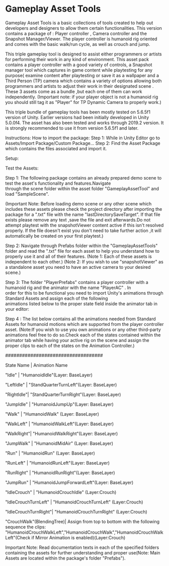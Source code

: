 # Gameplay Asset Tools
Gameplay Asset Tools is a basic collections of tools created to help out developers and designers to allow them certain functionalities.
This version contains a package of : Player controller , Camera controller and the Snapshot Manager/Viewer. The player controller is humanoid rig oriented and comes with the basic walk/run cycle, as well as crouch and jump.


This triple gameplay tool is designed to assist either programmers or artists for performing their work in any kind of environment. This asset pack contains a player controller with a good variety of controls,
a Snapshot manager tool which captures in game content while playtesting for any purpose( examine content after playtesting or save it as a wallpaper and a Third Person (TP) camera which contains a variety of options allowing both
programmers and artists to adjust their work in their designated scene . These 3 assets come as a bundle ,but each one of them can work independently.
	(Important note: if your player object is not a humanoid rig you should still tag it as "Player" for TP Dynamic Camera to properly work.)

This triple bundle of gameplay tools has been mostly tested on 5.6.5f1 version of Unity. Earlier versions had been initially developed in Unity 5.0.0f4. The asset has also been tested and works through 2019.2 version.
It is strongly recommended to use it from version 5.6.5f1 and later.


Instructions: 
	How to import the package:
		Step 1: While in Unity Editor go to Assets/Import Package/Custom Package...
		Step 2: Find the Asset Package which contains the files associated and import it.
		
Setup: 

Test the Assets:
	
Step 1: The following package contains an already prepared demo scene to test the asset's functionality and features.Navigate 	
	through the scene folder within the asset folder "GameplayAssetTool" and load "SampleScene".
			
(Important Note: Before loading demo scene or any other scene which includes these assets please check the project directory after       importing the package for a ".txt" file with the name "lastDirectorySaveTarget".
If that file exists please remove any text ,save the file and exit afterwards.Do not attempt playtest with the snapshotViewer content   active if this isn't resolved properly.
If the file doesn't exist you don't need to take further action ,it will automatically be created on your first playtest.)  
			
	
Step 2: Navigate through Prefabs folder within the "GameplayAssetTools" folder and read the ".txt" file for each asset to help you        	understand how to properly use it and all of their features.
      (Note 1: Each of these assets is independent to each other.)
      (Note 2: If you wish to use "snapshotViewer" as a standalone asset you need to have an active camera to your desired scene.)

Step 3: The folder "PlayerPrefabs" contains a player controller with a humanoid rig and the animator with the name "PlayerAC" . In  
    order for this to be functional you need to import Unity's animations through Standard Assets and assign each of the following   
    animations listed below to the proper state field inside the animator tab in your editor:
		
Step 4 : The list below contains all the animations needed from Standard Assets for humanoid motions which are supported from the 
    player controller asset.
    (Note:If you wish to use you own animations or any other third-party animations feel free to do so.Check each of the states 
    contained within the animator tab while having your active rig on the scene and assign the proper clips to each of the states on the 
    Animation Controller.)
		
###################################

   State Name  | Animation Name
   
   "Idle"   |  "HumanoidIdle"(Layer: BaseLayer)
      
  "LeftIdle" | "StandQuarterTurnLeft"(Layer: BaseLayer)
    
  "RightIdle"| "StandQuarterTurnRight"(Layer: BaseLayer)
    
  "JumpIdle" | "HumanoidJumpUp"(Layer: BaseLayer)
  
   "Walk"    | "HumanoidWalk"	(Layer: BaseLayer)
  
  "WalkLeft" | "HumanoidWalkLeft"(Layer: BaseLayer)
  
  "WalkRight"| "HumanoidWalkRight"(Layer: BaseLayer)
  
  "JumpWalk" | "HumanoidMidAir"	(Layer: BaseLayer)
  
   "Run"   | "HumanoidRun"	(Layer: BaseLayer)
  
  "RunLeft"  | "HumanoidRunLeft"(Layer: BaseLayer)
  
  "RunRight" | "HumanoidRunRight"(Layer: BaseLayer)
  
  "JumpRun"  | "HumanoidJumpForwardLeft"(Layer: BaseLayer)

  "IdleCrouch" | "HumanoidCrouchIdle"  	(Layer:Crouch)
  
  "IdleCrouchTurnLeft" | "HumanoidCrouchTurnLeft"   (Layer:Crouch)
  
  "IdleCrouchTurnRight"| "HumanoidCrouchTurnRight"  (Layer:Crouch)
  
  "CrouchWalk"(BlendingTree)| Assign from top to bottom with the following sequence the clips:   
  "HumanoidCrouchWalkLeft","HumanoidCrouchWalk","HumanoidCrouchWalkLeft"(Check if Mirror Animation is enabled)(Layer:Crouch)

Important Note: Read documentation texts in each of the specified folders containing the assets for further understanding and proper use(Note: Main Assets are located within the package's folder "Prefabs").
